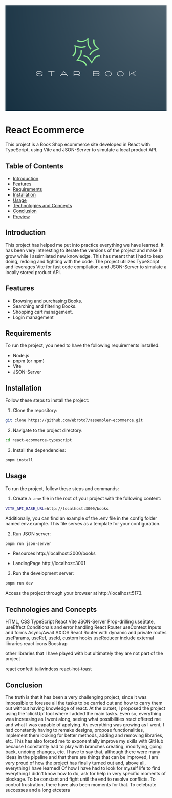 <img src="/src/Assets/Images/Logo/logo-column.png" alt="tittle pag"/>

# React Ecommerce 

This project is a Book Shop ecommerce site developed in React with TypeScript, using Vite and JSON-Server to simulate a local product API.

## Table of Contents
- [Introduction](#introduction)
- [Features](#features)
- [Requirements](#requirements)
- [Installation](#installation)
- [Usage](#usage)
- [Technologies and Concepts](#technologies-and-concepts)
- [Conclusion](#conclusion)
- [Preview](#preview)

## Introduction

This project has helped me put into practice everything we have learned. It has been very interesting to iterate the versions of the project and make it grow while I assimilated new knowledge. This has meant that I had to keep doing, redoing and fighting with the code.
The project utilizes TypeScript and leverages Vite for fast code compilation, and JSON-Server to simulate a locally stored product API.

## Features
- Browsing and purchasing Books.
- Searching and filtering Books.
- Shopping cart management.
- Login management

## Requirements
To run the project, you need to have the following requirements installed:
- Node.js
- pnpm (or npm)
- Vite
- JSON-Server

## Installation
Follow these steps to install the project:
1. Clone the repository:
```sh
git clone https://github.com/ebroto7/assembler-ecommerce.git
```

2. Navigate to the project directory:
```sh
cd react-ecommerce-typescript
```

3. Install the dependencies:
```sh
pnpm install
```

## Usage

To run the project, follow these steps and commands:

1. Create a `.env` file in the root of your project with the following content:
```sh
VITE_API_BASE_URL=http://localhost:3000/books
```
Additionally, you can find an example of the .env file in the config folder named env.example. This file serves as a template for your configuration.

2. Run JSON server:

 ```sh
pnpm run json-server
```
- Resources
  http://localhost:3000/books

 - LandingPage
  http://localhost:3001

3. Run the development server:

 ```sh
pnpm run dev
```

Access the project through your browser at http://localhost:5173.

## Technologies and Concepts
HTML, CSS
TypeScript
React
Vite
JSON-Server
Prop-drilling
useState, useEffect
Conditionals and error handling
React Router
useContext
Inputs and forms
Async/Await
AXIOS
React Router with dynamic and private routes
useParams, useRef, useId, custom hooks
useReducer
include external libraries
react icons
Boostrap

other libraries that I have played with but ultimately they are not part of the project

react confetti
tailwindcss
react-hot-toast

## Conclusion

The truth is that it has been a very challenging project, since it was impossible to foresee all the tasks to be carried out and how to carry them out without having knowledge of react. At the outset, I proposed the project using the 'clickUp' tool where I added the main tasks. Even so, everything was increasing as I went along, seeing what possibilities react offered me and what I was capable of applying. As everything was growing as I went, I had constantly having to remake designs, propose functionalities, implement them looking for better methods, adding and removing libraries, etc.
This has also forced me to exponentially improve my skills with GitHub because I constantly had to play with branches creating, modifying, going back, undoing changes, etc.
I have to say that, although there were many ideas in the pipeline and that there are things that can be improved, I am very proud of how the project has finally turned out and, above all, everything I have learned! Of how I have had to look for myself life to find everything I didn't know how to do, ask for help in very specific moments of blockage. To be constant and fight until the end to resolve conflicts. To control frustration, there have also been moments for that. To celebrate successes and a long etcetera
